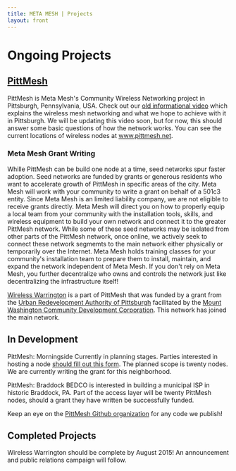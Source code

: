 ```yaml
---
title: META MESH | Projects
layout: front
---
```

# Ongoing Projects

## [PittMesh](http://pittmesh.net) 
PittMesh is Meta Mesh's Community Wireless Networking project in Pittsburgh, Pennsylvania, USA. Check out our
[old informational video](https://www.youtube.com/watch?v=OvAT7DTspaM) which explains the
wireless mesh networking and what we hope to achieve with it in Pittsburgh. We will be updating this video soon, but for now, this should answer some basic questions of how the network works. You can see the current locations of wireless nodes at
www.pittmesh.net.

### Meta Mesh Grant Writing
Whille PittMesh can be build one node at a time, seed networks spur faster adoption. Seed networks are funded by grants or generous residents who want to accelerate growth of PittMesh in specific areas of the city. Meta Mesh will work with your community to write a grant on behalf of a 501c3 entity. Since Meta Mesh is an limited liability company, we are not eligible to receive grants directly. Meta Mesh will direct you on how to properly equip a local team from your community with the installation tools, skills, and wireless equipment to build your own network and connect it to the greater PittMesh network. While some of these seed networks may be isolated from other parts of the PittMesh network, once online, we actively seek to connect these network segmemts to the main network either physically or temporarily over the Internet. Meta Mesh holds training classes for your community's installation team to prepare them to install, maintain, and expand the network independent of Meta Mesh. If you don't rely on Meta Mesh, you further decentralize who owns and controls the network just like decentralizing the infrastructure itself!

[Wireless Warrington](/blog/2014/10/05/wireless_warrington_begins) is a part of
PittMesh that was funded by a grant from the [Urban Redevelopment Authority of
Pittsburgh](http://www.ura.org/) facilitated by the [Mount Washington Community
Development Corporation](http://mwcdc.org/). This network has joined the main
network. 

## In Development

PittMesh: Morningside 
Currently in planning stages. Parties interested in hosting a node [should fill out this form](http://goo.gl/forms/wbRUJdfpAx). The planned scope is twenty nodes. We are currently writing the grant for this neighborhood.

PittMesh: Braddock
BEDCO is interested in building a municipal ISP in historic Braddock, PA. Part of the access layer will be twenty PittMesh nodes, should a grant they have written be successfully funded.

Keep an eye on the [PittMesh Github organization](https://github.com/pittmesh)
for any code we publish!

## Completed Projects

Wireless Warrington should be complete by August 2015! An announcement and public relations campaign will follow.
